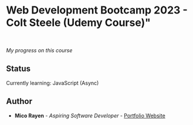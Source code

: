 # Web Development Bootcamp 2023 - Colt Steele (Udemy Course)"

<br>

_My progress on this course_

## Status

Currently learning: JavaScript (Async)

## Author

- **Mico Rayen** - _Aspiring Software Developer_ - [Portfolio Website](https://micorayen.github.io/)
